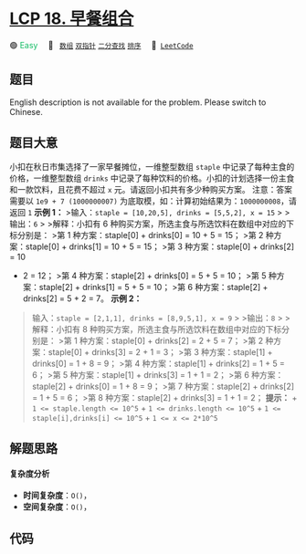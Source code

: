 # [LCP 18. 早餐组合](https://leetcode.cn/problems/2vYnGI)

🟢 <font color=#15bd66>Easy</font>&emsp; 🔖&ensp; [`数组`](/outline/tag/array.md) [`双指针`](/outline/tag/two-pointers.md) [`二分查找`](/outline/tag/binary-search.md) [`排序`](/outline/tag/sorting.md)&emsp; 🔗&ensp;[`LeetCode`](https://leetcode.cn/problems/2vYnGI)

## 题目

English description is not available for the problem. Please switch to
Chinese.


## 题目大意

小扣在秋日市集选择了一家早餐摊位，一维整型数组 `staple` 中记录了每种主食的价格，一维整型数组 `drinks`
中记录了每种饮料的价格。小扣的计划选择一份主食和一款饮料，且花费不超过 `x` 元。请返回小扣共有多少种购买方案。 注意：答案需要以 `1e9 + 7
(1000000007)` 为底取模，如：计算初始结果为：`1000000008`，请返回 `1` **示例 1：** >输入：`staple =
[10,20,5], drinks = [5,5,2], x = 15` > >输出：`6` > >解释：小扣有 6
种购买方案，所选主食与所选饮料在数组中对应的下标分别是： >第 1 种方案：staple[0] + drinks[0] = 10 + 5 = 15； >第
2 种方案：staple[0] + drinks[1] = 10 + 5 = 15； >第 3 种方案：staple[0] + drinks[2] = 10
+ 2 = 12； >第 4 种方案：staple[2] + drinks[0] = 5 + 5 = 10； >第 5 种方案：staple[2] +
drinks[1] = 5 + 5 = 10； >第 6 种方案：staple[2] + drinks[2] = 5 + 2 = 7。 **示例 2：**
>输入：`staple = [2,1,1], drinks = [8,9,5,1], x = 9` > >输出：`8` > >解释：小扣有 8
种购买方案，所选主食与所选饮料在数组中对应的下标分别是： >第 1 种方案：staple[0] + drinks[2] = 2 + 5 = 7； >第 2
种方案：staple[0] + drinks[3] = 2 + 1 = 3； >第 3 种方案：staple[1] + drinks[0] = 1 + 8
= 9； >第 4 种方案：staple[1] + drinks[2] = 1 + 5 = 6； >第 5 种方案：staple[1] +
drinks[3] = 1 + 1 = 2； >第 6 种方案：staple[2] + drinks[0] = 1 + 8 = 9； >第 7
种方案：staple[2] + drinks[2] = 1 + 5 = 6； >第 8 种方案：staple[2] + drinks[3] = 1 + 1
= 2； **提示：** \+ `1 <= staple.length <= 10^5` \+ `1 <= drinks.length <= 10^5`
\+ `1 <= staple[i],drinks[i] <= 10^5` \+ `1 <= x <= 2*10^5`


## 解题思路

#### 复杂度分析

- **时间复杂度**：`O()`，
- **空间复杂度**：`O()`，

## 代码

```javascript

```